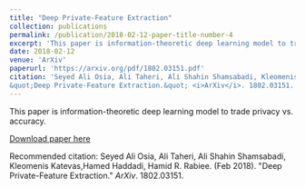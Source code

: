 ```yaml
---
title: "Deep Private-Feature Extraction"
collection: publications
permalink: /publication/2018-02-12-paper-title-number-4
excerpt: 'This paper is information-theoretic deep learning model to trade privacy vs. accuracy.'
date: 2018-02-12
venue: 'ArXiv'
paperurl: 'https://arxiv.org/pdf/1802.03151.pdf'
citation: 'Seyed Ali Osia, Ali Taheri, Ali Shahin Shamsabadi, Kleomenis Katevas, Hamed Haddadi, Hamid R. Rabiee. (Feb 2018). 
&quot;Deep Private-Feature Extraction.&quot; <i>ArXiv</i>. 1802.03151.'
---
```

This paper is information-theoretic deep learning model to trade privacy vs. accuracy.

[Download paper here](https://arxiv.org/pdf/1802.03151.pdf)

Recommended citation: Seyed Ali Osia, Ali Taheri, Ali Shahin Shamsabadi, Kleomenis Katevas,Hamed Haddadi, Hamid R. Rabiee. (Feb 2018). 
"Deep Private-Feature Extraction." <i>ArXiv</i>. 1802.03151.

